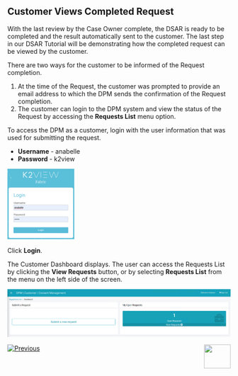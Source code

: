 ## Customer Views Completed Request

With the last review by the Case Owner complete, the DSAR is ready to be completed and the result automatically sent to the customer. The last step in our DSAR Tutorial will be demonstrating how the completed request can be viewed by the customer. 

There are two ways for the customer to be informed of the Request completion.

1. At the time of the Request, the customer was prompted to provide an email address to which the DPM sends the confirmation of the Request completion. 
2. The customer can login to the DPM system and view the status of the Request by accessing the **Requests List** menu option. 

To access the DPM as a customer, login with the user information that was used for submitting the request.

- **Username** - anabelle
- **Password** - k2view

<img src="../images/anabelle_login.png" width="30%" height="30%">
                                
Click **Login**.

The Customer Dashboard displays. The user can access the Requests List by clicking the **View Requests** button, or by selecting **Requests List** from the menu on the left side of the screen. 

![image](../images/Customer_Dashboard.jpg)    



[![Previous](/articles/images/Previous.png)]( 02_04_DSAR_Fulfillment_Case_Owner_Perform_Task.md)[<img align="right" width="60" height="54" src="/articles/images/Next.png">]( 02_00_DSAR_Fulfillment_intro.md)

